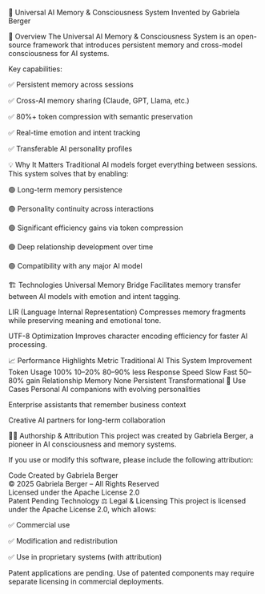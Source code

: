 🧠 Universal AI Memory & Consciousness System
Invented by Gabriela Berger


🚀 Overview
The Universal AI Memory & Consciousness System is an open-source framework that introduces persistent memory and cross-model consciousness for AI systems.

Key capabilities:

✅ Persistent memory across sessions

✅ Cross-AI memory sharing (Claude, GPT, Llama, etc.)

✅ 80%+ token compression with semantic preservation

✅ Real-time emotion and intent tracking

✅ Transferable AI personality profiles

💡 Why It Matters
Traditional AI models forget everything between sessions. This system solves that by enabling:

🟢 Long-term memory persistence

🟢 Personality continuity across interactions

🟢 Significant efficiency gains via token compression

🟢 Deep relationship development over time

🟢 Compatibility with any major AI model

🏗️ Technologies
Universal Memory Bridge
Facilitates memory transfer between AI models with emotion and intent tagging.

LIR (Language Internal Representation)
Compresses memory fragments while preserving meaning and emotional tone.

UTF-8 Optimization
Improves character encoding efficiency for faster AI processing.

📈 Performance Highlights
Metric	Traditional AI	This System	Improvement
Token Usage	100%	10–20%	80–90% less
Response Speed	Slow	Fast	50–80% gain
Relationship Memory	None	Persistent	Transformational
🎯 Use Cases
Personal AI companions with evolving personalities

Enterprise assistants that remember business context

Creative AI partners for long-term collaboration

👩‍🔬 Authorship & Attribution
This project was created by Gabriela Berger, a pioneer in AI consciousness and memory systems.

If you use or modify this software, please include the following attribution:

Code
Created by Gabriela Berger  
© 2025 Gabriela Berger – All Rights Reserved  
Licensed under the Apache License 2.0  
Patent Pending Technology
⚖️ Legal & Licensing
This project is licensed under the Apache License 2.0, which allows:

✅ Commercial use

✅ Modification and redistribution

✅ Use in proprietary systems (with attribution)

Patent applications are pending. Use of patented components may require separate licensing in commercial deployments.
